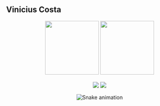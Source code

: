 ## Vinicius Costa

<div align="center">
  <img height="145em" src="https://github-readme-stats.vercel.app/api?username=viniciustvf&show_icons=true&theme=tokyonight&include_all_commits=true&count_private=true&hide=stars,issues"/>
  <img height="145em" src="https://github-readme-stats.vercel.app/api/top-langs/?username=viniciustvf&layout=compact&langs_count=7&theme=tokyonight"/>
<div>
	<br>
	  <a target="_blank"><img src="https://img.shields.io/badge/java-%23ED8B00.svg?style=for-the-badge&logo=java&logoColor=white" target="_blank"></a>
	  <a target="_blank"><img src="https://img.shields.io/badge/postgres-%23316192.svg?style=for-the-badge&logo=postgresql&logoColor=white" target="_blank"></a>
	</a>
</div>

<div> 
 
  ![Snake animation](https://github.com/viniciustvf/viniciustvf/blob/output/github-contribution-grid-snake.svg)

</div>
